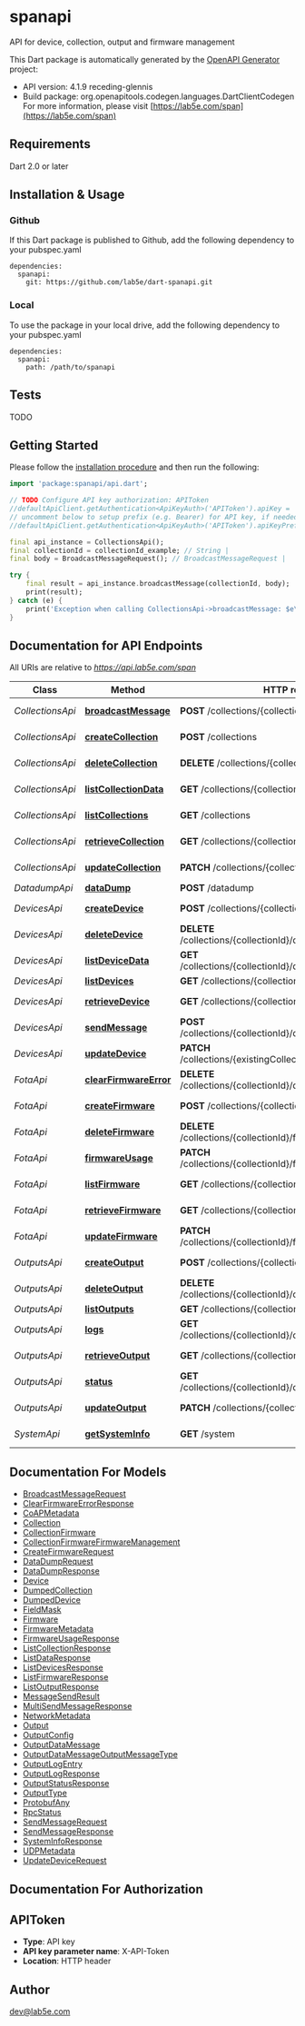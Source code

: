 # spanapi
API for device, collection, output and firmware management

This Dart package is automatically generated by the [OpenAPI Generator](https://openapi-generator.tech) project:

- API version: 4.1.9 receding-glennis
- Build package: org.openapitools.codegen.languages.DartClientCodegen
For more information, please visit [https://lab5e.com/span](https://lab5e.com/span)

## Requirements

Dart 2.0 or later

## Installation & Usage

### Github
If this Dart package is published to Github, add the following dependency to your pubspec.yaml
```
dependencies:
  spanapi:
    git: https://github.com/lab5e/dart-spanapi.git
```

### Local
To use the package in your local drive, add the following dependency to your pubspec.yaml
```
dependencies:
  spanapi:
    path: /path/to/spanapi
```

## Tests

TODO

## Getting Started

Please follow the [installation procedure](#installation--usage) and then run the following:

```dart
import 'package:spanapi/api.dart';

// TODO Configure API key authorization: APIToken
//defaultApiClient.getAuthentication<ApiKeyAuth>('APIToken').apiKey = 'YOUR_API_KEY';
// uncomment below to setup prefix (e.g. Bearer) for API key, if needed
//defaultApiClient.getAuthentication<ApiKeyAuth>('APIToken').apiKeyPrefix = 'Bearer';

final api_instance = CollectionsApi();
final collectionId = collectionId_example; // String | 
final body = BroadcastMessageRequest(); // BroadcastMessageRequest | 

try {
    final result = api_instance.broadcastMessage(collectionId, body);
    print(result);
} catch (e) {
    print('Exception when calling CollectionsApi->broadcastMessage: $e\n');
}

```

## Documentation for API Endpoints

All URIs are relative to *https://api.lab5e.com/span*

Class | Method | HTTP request | Description
------------ | ------------- | ------------- | -------------
*CollectionsApi* | [**broadcastMessage**](doc//CollectionsApi.md#broadcastmessage) | **POST** /collections/{collectionId}/to | Broadcast message
*CollectionsApi* | [**createCollection**](doc//CollectionsApi.md#createcollection) | **POST** /collections | Create collection
*CollectionsApi* | [**deleteCollection**](doc//CollectionsApi.md#deletecollection) | **DELETE** /collections/{collectionId} | Delete collection
*CollectionsApi* | [**listCollectionData**](doc//CollectionsApi.md#listcollectiondata) | **GET** /collections/{collectionId}/data | Get payloads
*CollectionsApi* | [**listCollections**](doc//CollectionsApi.md#listcollections) | **GET** /collections | List collections
*CollectionsApi* | [**retrieveCollection**](doc//CollectionsApi.md#retrievecollection) | **GET** /collections/{collectionId} | Retrieve collection
*CollectionsApi* | [**updateCollection**](doc//CollectionsApi.md#updatecollection) | **PATCH** /collections/{collectionId} | Update collection
*DatadumpApi* | [**dataDump**](doc//DatadumpApi.md#datadump) | **POST** /datadump | Data dump
*DevicesApi* | [**createDevice**](doc//DevicesApi.md#createdevice) | **POST** /collections/{collectionId}/devices | Create device
*DevicesApi* | [**deleteDevice**](doc//DevicesApi.md#deletedevice) | **DELETE** /collections/{collectionId}/devices/{deviceId} | Remove device
*DevicesApi* | [**listDeviceData**](doc//DevicesApi.md#listdevicedata) | **GET** /collections/{collectionId}/devices/{deviceId}/data | Get payloads
*DevicesApi* | [**listDevices**](doc//DevicesApi.md#listdevices) | **GET** /collections/{collectionId}/devices | List devices
*DevicesApi* | [**retrieveDevice**](doc//DevicesApi.md#retrievedevice) | **GET** /collections/{collectionId}/devices/{deviceId} | Retrieve device
*DevicesApi* | [**sendMessage**](doc//DevicesApi.md#sendmessage) | **POST** /collections/{collectionId}/devices/{deviceId}/to | Send message
*DevicesApi* | [**updateDevice**](doc//DevicesApi.md#updatedevice) | **PATCH** /collections/{existingCollectionId}/devices/{deviceId} | Update device
*FotaApi* | [**clearFirmwareError**](doc//FotaApi.md#clearfirmwareerror) | **DELETE** /collections/{collectionId}/devices/{deviceId}/fwerror | Clear FOTA error
*FotaApi* | [**createFirmware**](doc//FotaApi.md#createfirmware) | **POST** /collections/{collectionId}/firmware | Create firmware
*FotaApi* | [**deleteFirmware**](doc//FotaApi.md#deletefirmware) | **DELETE** /collections/{collectionId}/firmware/{imageId} | Delete firmware
*FotaApi* | [**firmwareUsage**](doc//FotaApi.md#firmwareusage) | **PATCH** /collections/{collectionId}/firmware/{imageId}/usage | Firmware usage
*FotaApi* | [**listFirmware**](doc//FotaApi.md#listfirmware) | **GET** /collections/{collectionId}/firmware | List firmware
*FotaApi* | [**retrieveFirmware**](doc//FotaApi.md#retrievefirmware) | **GET** /collections/{collectionId}/firmware/{imageId} | Retrieve firmware
*FotaApi* | [**updateFirmware**](doc//FotaApi.md#updatefirmware) | **PATCH** /collections/{collectionId}/firmware/{imageId} | Update firmware
*OutputsApi* | [**createOutput**](doc//OutputsApi.md#createoutput) | **POST** /collections/{collectionId}/outputs | Create output
*OutputsApi* | [**deleteOutput**](doc//OutputsApi.md#deleteoutput) | **DELETE** /collections/{collectionId}/outputs/{outputId} | Delete output
*OutputsApi* | [**listOutputs**](doc//OutputsApi.md#listoutputs) | **GET** /collections/{collectionId}/outputs | List outputs
*OutputsApi* | [**logs**](doc//OutputsApi.md#logs) | **GET** /collections/{collectionId}/outputs/{outputId}/logs | Output logs
*OutputsApi* | [**retrieveOutput**](doc//OutputsApi.md#retrieveoutput) | **GET** /collections/{collectionId}/outputs/{outputId} | Retrieve output
*OutputsApi* | [**status**](doc//OutputsApi.md#status) | **GET** /collections/{collectionId}/outputs/{outputId}/status | Output status
*OutputsApi* | [**updateOutput**](doc//OutputsApi.md#updateoutput) | **PATCH** /collections/{collectionId}/outputs/{outputId} | Update output
*SystemApi* | [**getSystemInfo**](doc//SystemApi.md#getsysteminfo) | **GET** /system | System information


## Documentation For Models

 - [BroadcastMessageRequest](doc//BroadcastMessageRequest.md)
 - [ClearFirmwareErrorResponse](doc//ClearFirmwareErrorResponse.md)
 - [CoAPMetadata](doc//CoAPMetadata.md)
 - [Collection](doc//Collection.md)
 - [CollectionFirmware](doc//CollectionFirmware.md)
 - [CollectionFirmwareFirmwareManagement](doc//CollectionFirmwareFirmwareManagement.md)
 - [CreateFirmwareRequest](doc//CreateFirmwareRequest.md)
 - [DataDumpRequest](doc//DataDumpRequest.md)
 - [DataDumpResponse](doc//DataDumpResponse.md)
 - [Device](doc//Device.md)
 - [DumpedCollection](doc//DumpedCollection.md)
 - [DumpedDevice](doc//DumpedDevice.md)
 - [FieldMask](doc//FieldMask.md)
 - [Firmware](doc//Firmware.md)
 - [FirmwareMetadata](doc//FirmwareMetadata.md)
 - [FirmwareUsageResponse](doc//FirmwareUsageResponse.md)
 - [ListCollectionResponse](doc//ListCollectionResponse.md)
 - [ListDataResponse](doc//ListDataResponse.md)
 - [ListDevicesResponse](doc//ListDevicesResponse.md)
 - [ListFirmwareResponse](doc//ListFirmwareResponse.md)
 - [ListOutputResponse](doc//ListOutputResponse.md)
 - [MessageSendResult](doc//MessageSendResult.md)
 - [MultiSendMessageResponse](doc//MultiSendMessageResponse.md)
 - [NetworkMetadata](doc//NetworkMetadata.md)
 - [Output](doc//Output.md)
 - [OutputConfig](doc//OutputConfig.md)
 - [OutputDataMessage](doc//OutputDataMessage.md)
 - [OutputDataMessageOutputMessageType](doc//OutputDataMessageOutputMessageType.md)
 - [OutputLogEntry](doc//OutputLogEntry.md)
 - [OutputLogResponse](doc//OutputLogResponse.md)
 - [OutputStatusResponse](doc//OutputStatusResponse.md)
 - [OutputType](doc//OutputType.md)
 - [ProtobufAny](doc//ProtobufAny.md)
 - [RpcStatus](doc//RpcStatus.md)
 - [SendMessageRequest](doc//SendMessageRequest.md)
 - [SendMessageResponse](doc//SendMessageResponse.md)
 - [SystemInfoResponse](doc//SystemInfoResponse.md)
 - [UDPMetadata](doc//UDPMetadata.md)
 - [UpdateDeviceRequest](doc//UpdateDeviceRequest.md)


## Documentation For Authorization


## APIToken

- **Type**: API key
- **API key parameter name**: X-API-Token
- **Location**: HTTP header


## Author

dev@lab5e.com


